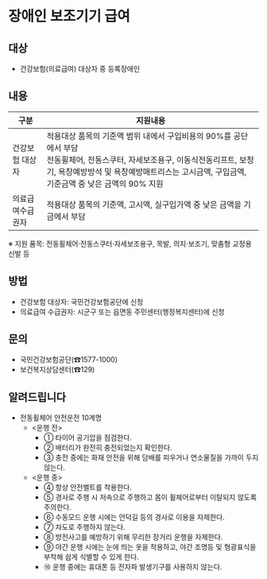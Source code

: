 # 장애인 보조기기 급여

## 대상
- 건강보험(의료급여) 대상자 중 등록장애인

## 내용

| 구분           | 지원내용 |
| -------------- | ---------------------------------------------------------------------------------------------------------------------------------------------------------------------------------------- |
| 건강보험 대상자 | 적용대상 품목의 기준액 범위 내에서 구입비용의 90%를 공단에서 부담 <br>전동휠체어, 전동스쿠터, 자세보조용구, 이동식전동리프트, 보청기, 욕창예방방석 및 욕창예방매트리스는 고시금액, 구입금액, 기준금액 중 낮은 금액의 90% 지원 |
| 의료급여수급권자 | 적용대상 품목의 기준액, 고시액, 실구입가액 중 낮은 금액을 기금에서 부담 |

※ 지원 품목: 전동휠체어·전동스쿠터·자세보조용구, 목발, 의지·보조기, 맞춤형 교정용 신발 등

## 방법
- 건강보험 대상자: 국민건강보험공단에 신청
- 의료급여 수급권자: 시군구 또는 읍면동 주민센터(행정복지센터)에 신청

## 문의
- 국민건강보험공단(☎1577-1000)
- 보건복지상담센터(☎129)

## 알려드립니다
- 전동휠체어 안전운전 10계명
  - <운행 전>
    - ① 타이어 공기압을 점검한다.
    - ② 배터리가 완전히 충전되었는지 확인한다.
    - ③ 충전 중에는 화재 안전을 위해 담배를 피우거나 연소물질을 가까이 두지 않는다.
  - <운행 중>
    - ④ 항상 안전벨트를 착용한다.
    - ⑤ 경사로 주행 시 저속으로 주행하고 몸이 휠체어로부터 이탈되지 않도록 주의한다.
    - ⑥ 수동모드 운행 시에는 언덕길 등의 경사로 이용을 자제한다.
    - ⑦ 차도로 주행하지 않는다.
    - ⑧ 방전사고를 예방하기 위해 무리한 장거리 운행을 자제한다.
    - ⑨ 야간 운행 시에는 눈에 띄는 옷을 착용하고, 야간 조명등 및 형광표식을 부착해 쉽게 식별할 수 있게 한다.
    - ⑩ 운행 중에는 휴대폰 등 전자파 발생기구를 사용하지 않는다.
